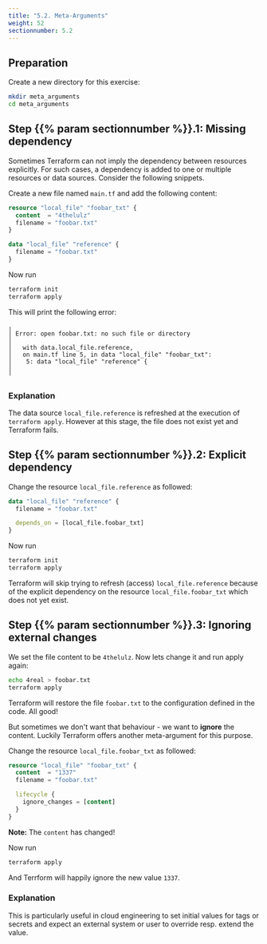 ```yaml
---
title: "5.2. Meta-Arguments"
weight: 52
sectionnumber: 5.2
---
```



## Preparation

Create a new directory for this exercise:
```bash
mkdir meta_arguments
cd meta_arguments
```


## Step {{% param sectionnumber %}}.1: Missing dependency

Sometimes Terraform can not imply the dependency between resources explicitly. For such cases, a dependency
is added to one or multiple resources or data sources. Consider the following snippets.

Create a new file named `main.tf` and add the following content:
```terraform
resource "local_file" "foobar_txt" {
  content  = "4thelulz"
  filename = "foobar.txt"
}

data "local_file" "reference" {
  filename = "foobar.txt"
}
```

Now run
```bash
terraform init
terraform apply
```

This will print the following error:

```
╷
│ Error: open foobar.txt: no such file or directory
│
│   with data.local_file.reference,
│   on main.tf line 5, in data "local_file" "foobar_txt":
│    5: data "local_file" "reference" {
│
╵
```


### Explanation

The data source `local_file.reference` is refreshed at the execution of `terraform apply`. However at this stage,
the file does not exist yet and Terraform fails.


## Step {{% param sectionnumber %}}.2: Explicit dependency

Change the resource `local_file.reference` as followed:
```terraform
data "local_file" "reference" {
  filename = "foobar.txt"

  depends_on = [local_file.foobar_txt]
}
```

Now run
```bash
terraform init
terraform apply
```

Terraform will skip trying to refresh (access) `local_file.reference` because of the explicit
dependency on the resource `local_file.foobar_txt` which does not yet exist.


## Step {{% param sectionnumber %}}.3: Ignoring external changes

We set the file content to be `4thelulz`. Now lets change it and run apply again:
```bash
echo 4real > foobar.txt
terraform apply
```

Terraform will restore the file `foobar.txt` to the configuration defined in the code. All good!

But sometimes we don't want that behaviour - we want to **ignore** the content.
Luckily Terraform offers another meta-argument for this purpose.

Change the resource `local_file.foobar_txt` as followed:
```terraform
resource "local_file" "foobar_txt" {
  content  = "1337"
  filename = "foobar.txt"

  lifecycle {
    ignore_changes = [content]
  }
}
```

**Note:** The `content` has changed!

Now run
```bash
terraform apply
```

And Terrform will happily ignore the new value `1337`.


### Explanation

This is particularly useful in cloud engineering to set initial values for tags or secrets and expect an external
system or user to override resp. extend the value.
